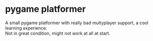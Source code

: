 # pygame platformer
A small pygame platformer with really bad multyplayer support, a cool learning experience.<br>
Not in great condition, might not work at all at start.
